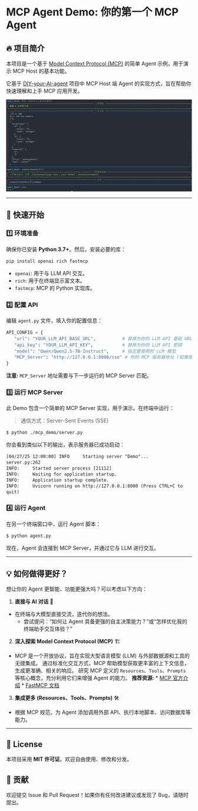 # MCP Agent Demo: 你的第一个 MCP Agent

## 🔥 项目简介
本项目是一个基于 [Model Context Protocol (MCP)](https://modelcontextprotocol.io/introduction) 的简单 Agent 示例，用于演示 MCP Host 的基本功能。

它基于 [DIY-your-AI-agent](https://github.com/whitejoce/DIY-your-AI-agent) 项目中 MCP Host 端 Agent 的实现方式，旨在帮助你快速理解和上手 MCP 应用开发。

<img src="img/example_cn.png" alt="MCP Agent Demo Example">

---

## 🚀 快速开始

### 1️⃣ 环境准备
确保你已安装 **Python 3.7+**。然后，安装必要的库：

```bash
pip install openai rich fastmcp
```
*   `openai`: 用于与 LLM API 交互。
*   `rich`: 用于在终端显示富文本。
*   `fastmcp`: MCP 的 Python 实现库。

### 2️⃣ 配置 API
编辑 `agent.py` 文件，填入你的配置信息：

```python
API_CONFIG = {
   "url": "YOUR_LLM_API_BASE_URL",          # 替换为你的 LLM API 基础 URL
   "api_key": "YOUR_LLM_API_KEY",           # 替换为你的 LLM API 密钥
   "model": "Qwen/Qwen2.5-7B-Instruct",     # 指定要使用的 LLM 模型
   "MCP_Server": "http://127.0.0.1:8000/sse" # 你的 MCP 服务器地址 (如果使用本地 server.py)
}
```
**注意:** `MCP_Server` 地址需要与下一步运行的 MCP Server 匹配。

### 3️⃣ 运行 MCP Server
此 Demo 包含一个简单的 MCP Server 实现，用于演示。在终端中运行：
> 通信方式：Server-Sent Events (SSE)

```bash
$ python ./mcp_demo/server.py
```
你会看到类似以下的输出，表示服务器已成功启动：
```
[04/27/25 12:00:00] INFO     Starting server "Demo"...                                                                                                                 server.py:262
INFO:     Started server process [21112]
INFO:     Waiting for application startup.
INFO:     Application startup complete.
INFO:     Uvicorn running on http://127.0.0.1:8000 (Press CTRL+C to quit)
```

### 4️⃣ 运行 Agent
在另一个终端窗口中，运行 Agent 脚本：

```bash
$ python agent.py
```
现在，Agent 会连接到 MCP Server，并通过它与 LLM 进行交互。

---

## 💡 如何做得更好？

想让你的 Agent 更智能、功能更强大吗？可以考虑以下方向：

1.  **直接与 AI 对话** 🤖
   *   在终端与大模型直接交流，迭代你的想法。
       * 尝试提问：“如何让 Agent 具备更强的自主决策能力？”或“怎样优化我的终端助手交互体验？”

2.  **深入探索 Model Context Protocol (MCP)** 🏗️
   
   * MCP 是一个开放协议，旨在实现大型语言模型 (LLM) 与外部数据源和工具的无缝集成。
   通过标准化交互方式，MCP 帮助模型获取更丰富的上下文信息，生成更准确、相关的响应。
   研究 MCP 定义的 `Resources`、`Tools`、`Prompts` 等核心概念，充分利用它们来增强 Agent 的能力。
   **推荐资源:**
    *   [MCP 官方介绍](https://modelcontextprotocol.io/introduction)
    *   [FastMCP 文档](https://gofastmcp.com/getting-started/welcome)

3.  **集成更多 (Resources、Tools、Prompts)** 🛠️
   *   根据 MCP 规范，为 Agent 添加调用外部 API、执行本地脚本、访问数据库等能力。

---

## 📜 License

本项目采用 **MIT 许可证**。欢迎自由使用、修改和分发。

## 🤝 贡献

欢迎提交 Issue 和 Pull Request！如果你有任何改进建议或发现了 Bug，请随时提出。
